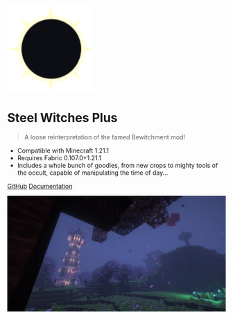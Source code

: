 [//]: # (![logo]&#40;_media/icon.png&#41;)
<img src="_media/logo.png" alt="logo" width="200"/>

# Steel Witches Plus

> A loose reinterpretation of the famed Bewitchment mod!

- Compatible with Minecraft 1.21.1
- Requires Fabric 0.107.0+1.21.1
- Includes a whole bunch of goodies, from new crops to mighty tools of the occult, capable of manipulating the time of day...

[GitHub](https://github.com/DeveloperRogier/steelwitchesplus)
[Documentation](#Lexica-Arcana)

<!-- background image -->
![](_media/coverpage-background-2.png)